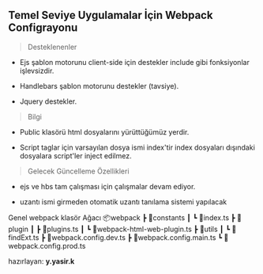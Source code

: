 
  
  

##  **Temel Seviye Uygulamalar İçin Webpack Configrayonu**

  

> Desteklenenler

- Ejs şablon motorunu client-side için destekler include gibi fonksiyonlar işlevsizdir.

- Handlebars şablon motorunu destekler (tavsiye).

- Jquery destekler.

  

> Bilgi

- Public klasörü html dosyalarını yürüttüğümüz yerdir.

- Script taglar için varsayılan dosya ismi index'tir index dosyaları dışındaki dosyalara script'ler inject edilmez.

  
	

> Gelecek Güncelleme Özellikleri

- ejs ve hbs tam çalışması için çalışmalar devam ediyor.

- uzantı ismi girmeden otomatik uzantı tanılama sistemi yapılacak

  
 Genel webpack klasör Ağacı 
📦webpack
 ┣ 📂constants
 ┃ ┗ 📜index.ts
 ┣ 📂plugin
 ┃ ┣ 📜plugins.ts
 ┃ ┗ 📜webpack-html-web-plugin.ts
 ┣ 📂utils
 ┃ ┗ 📜findExt.ts
 ┣ 📜webpack.config.dev.ts
 ┣ 📜webpack.config.main.ts
 ┗ 📜webpack.config.prod.ts
  

hazırlayan: **y.yasir.k**